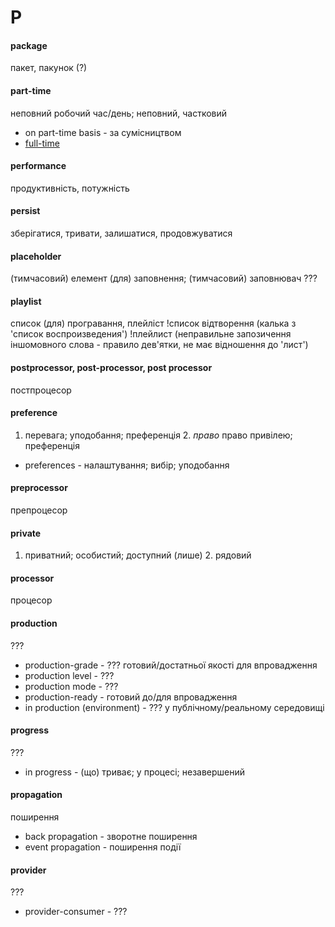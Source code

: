# P

#### package
пакет, пакунок (?)

#### part-time
неповний робочий час/день; неповний, частковий
  - on part-time basis - за сумісництвом
  - [full-time](./F.md#full-time)

#### performance
продуктивність, потужність

#### persist
зберігатися, тривати, залишатися, продовжуватися

#### placeholder
(тимчасовий) елемент (для) заповнення; (тимчасовий) заповнювач  ???

#### playlist
список (для) програвання, плейліст
!список відтворення (калька з 'список воспроизведения')
!плейлист (неправильне запозичення іншомовного слова - правило дев'ятки, не має відношення до 'лист')

#### postprocessor, post-processor, post processor
постпроцесор

#### preference
1. перевага; уподобання; преференція 2. _право_ право привілею; преференція
  - preferences - налаштування; вибір; уподобання

#### preprocessor
препроцесор

#### private
1. приватний; особистий; доступний (лише) 2. рядовий

#### processor
процесор

#### production
???
  - production-grade - ??? готовий/достатньої якості для впровадження
  - production level - ???
  - production mode - ???
  - production-ready - готовий до/для впровадження
  - in production (environment) - ??? у публічному/реальному середовищі
  
#### progress
???
  - in progress - (що) триває; у процесі; незавершений

#### propagation
поширення
  - back propagation - зворотне поширення
  - event propagation - поширення події

#### provider
???
  - provider-consumer - ???
